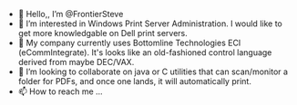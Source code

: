 - 👋 Hello,, I’m @FrontierSteve
- 👀 I’m interested in Windows Print Server Administration.  I would like to get more knowledgable on Dell print servers.
- 🌱 My company currently uses Bottomline Technologies ECI (eCommIntegrate).  It's looks like an old-fashioned control language derived from maybe DEC/VAX.
- 💞️ I’m looking to collaborate on java or C utilities that can scan/monitor a folder for PDFs, and once one lands, it will automatically print.
- 📫 How to reach me ...

<!---
FrontierSteve/FrontierSteve is a ✨ special ✨ repository because its `README.md` (this file) appears on your GitHub profile.
You can click the Preview link to take a look at your changes.
--->
